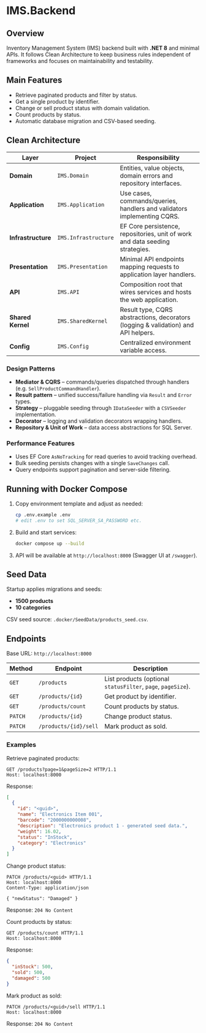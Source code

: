 # IMS.Backend

## Overview
Inventory Management System (IMS) backend built with **.NET 8** and minimal APIs. It follows Clean Architecture to keep business rules independent of frameworks and focuses on maintainability and testability.

## Main Features
- Retrieve paginated products and filter by status.
- Get a single product by identifier.
- Change or sell product status with domain validation.
- Count products by status.
- Automatic database migration and CSV-based seeding.

## Clean Architecture
| Layer | Project | Responsibility |
|-------|---------|---------------|
| **Domain** | `IMS.Domain` | Entities, value objects, domain errors and repository interfaces. |
| **Application** | `IMS.Application` | Use cases, commands/queries, handlers and validators implementing CQRS. |
| **Infrastructure** | `IMS.Infrastructure` | EF Core persistence, repositories, unit of work and data seeding strategies. |
| **Presentation** | `IMS.Presentation` | Minimal API endpoints mapping requests to application layer handlers. |
| **API** | `IMS.API` | Composition root that wires services and hosts the web application. |
| **Shared Kernel** | `IMS.SharedKernel` | Result type, CQRS abstractions, decorators (logging & validation) and API helpers. |
| **Config** | `IMS.Config` | Centralized environment variable access. |

### Design Patterns
- **Mediator & CQRS** – commands/queries dispatched through handlers (e.g. `SellProductCommandHandler`).
- **Result pattern** – unified success/failure handling via `Result` and `Error` types.
- **Strategy** – pluggable seeding through `IDataSeeder` with a `CSVSeeder` implementation.
- **Decorator** – logging and validation decorators wrapping handlers.
- **Repository & Unit of Work** – data access abstractions for SQL Server.

### Performance Features
- Uses EF Core `AsNoTracking` for read queries to avoid tracking overhead.
- Bulk seeding persists changes with a single `SaveChanges` call.
- Query endpoints support pagination and server-side filtering.

## Running with Docker Compose
1. Copy environment template and adjust as needed:
   ```bash
   cp .env.example .env
   # edit .env to set SQL_SERVER_SA_PASSWORD etc.
   ```
2. Build and start services:
   ```bash
   docker compose up --build
   ```
3. API will be available at `http://localhost:8000` (Swagger UI at `/swagger`).

## Seed Data
Startup applies migrations and seeds:
- **1500 products**
- **10 categories**

CSV seed source: `.docker/SeedData/products_seed.csv`.

## Endpoints
Base URL: `http://localhost:8000`

| Method | Endpoint | Description |
|--------|---------|-------------|
| `GET` | `/products` | List products (optional `statusFilter`, `page`, `pageSize`). |
| `GET` | `/products/{id}` | Get product by identifier. |
| `GET` | `/products/count` | Count products by status. |
| `PATCH` | `/products/{id}` | Change product status. |
| `PATCH` | `/products/{id}/sell` | Mark product as sold. |

### Examples
Retrieve paginated products:
```http
GET /products?page=1&pageSize=2 HTTP/1.1
Host: localhost:8000
```
Response:
```json
[
  {
    "id": "<guid>",
    "name": "Electronics Item 001",
    "barcode": "2000000000008",
    "description": "Electronics product 1 - generated seed data.",
    "weight": 16.02,
    "status": "InStock",
    "category": "Electronics"
  }
]
```

Change product status:
```http
PATCH /products/<guid> HTTP/1.1
Host: localhost:8000
Content-Type: application/json

{ "newStatus": "Damaged" }
```
Response: `204 No Content`

Count products by status:
```http
GET /products/count HTTP/1.1
Host: localhost:8000
```
Response:
```json
{
  "inStock": 500,
  "sold": 500,
  "damaged": 500
}
```

Mark product as sold:
```http
PATCH /products/<guid>/sell HTTP/1.1
Host: localhost:8000
```
Response: `204 No Content`
